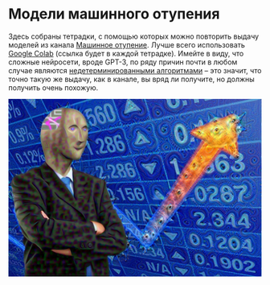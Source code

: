 # Mодели машинного отупения
Здесь собраны тетрадки, с помощью которых можно повторить выдачу моделей из канала [Машинное отупение](https://t.me/MachineScorning). Лучше всего использовать [Google Colab](https://colab.research.google.com/) (ссылка будет в каждой тетрадке). Имейте в виду, что сложные нейросети, вроде GPT-3, по ряду причин почти в любом случае являются [недетерминированными алгоритмами](https://en.wikipedia.org/wiki/Nondeterministic_algorithm) – это значит, что точно такую же выдачу, как в канале, вы вряд ли получите, но должны получить очень похожую.
<p align="center">
  <img src="https://github.com/isikus/MachineScorning/blob/master/assets/ms_logo.png?raw=true" alt="Логотип канала"/>
</p>
